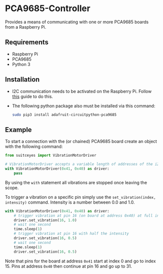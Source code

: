 # PCA9685-Controller
Provides a means of communicating with one or more PCA9685 boards from a Raspberry Pi.

## Requirements
* Raspberry Pi
* PCA9685
* Python 3

## Installation
* I2C communication needs to be activated on the Raspberry Pi. Follow [this](https://www.raspberrypi-spy.co.uk/2014/11/enabling-the-i2c-interface-on-the-raspberry-pi/) guide to do this.

* The following python package also must be installed via this command:
    ``` bash
    sudo pip3 install adafruit-circuitpython-pca9685
    ```

## Example
To start a connection with the (or chained) PCA9685 board create an object with the following command:
``` python
from suitceyes import VibrationMotorDriver

# VibrationMotorDriver accepts a variable length of addresses of the i2c board.
with VibrationMotorDriver(0x41, 0x40) as driver:
    pass 
```
By using the `with` statement all vibrations are stopped once leaving the scope.

To trigger a vibration on a specific pin simply use the `set_vibration(index, intensity)` command. Intensity is a number between 0.0 and 1.0.

``` python
with VibrationMotorDriver(0x41, 0x40) as driver:
    # trigger vibration at pin 16 (on board at address 0x40) at full intensity
    driver.set_vibration(16, 1.0)
    # wait one second 
    time.sleep(1)
    # trigger vibration at pin 16 with half the intensity
    driver.set_vibration(16, 0.5)
    # wait one second 
    time.sleep(1)
    driver.set_vibration(16, 0.5)
```
Note that pins for the board at address `0x41` start at index 0 and go to index 15. Pins at address `0x40` then continue at pin 16 and go up to 31.